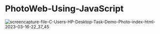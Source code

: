 # PhotoWeb-Using-JavaScript

![screencapture-file-C-Users-HP-Desktop-Task-Demo-Photo-index-html-2023-03-16-22_37_45](https://user-images.githubusercontent.com/121854997/225697938-9da26de9-9b1d-469a-862f-4c96718ceb10.png)
